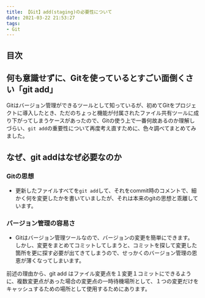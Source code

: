 ```yaml
---
title: 【Git】add(staging)の必要性について
date: 2021-03-22 21:53:27
tags:
- Git
---
```

## 目次
<!-- toc -->
<!-- more -->

## 何も意識せずに、Gitを使っているとすごい面倒くさい「git add」
Gitはバージョン管理ができるツールとして知っているが、初めてGitをプロジェクトに導入したとき、ただのちょっと機能が付属されたファイル共有ツールに成り下がってしまうケースがあったので、Gitの使う上で一番何故あるのか理解しづらい、`git add`の重要性について再度考え直すために、色々調べてまとめてみました。

## なぜ、git addはなぜ必要なのか

### Gitの思想
- 更新したファイルすべてを`git add`して、それをcommit時のコメントで、細かく何を変更したかを書いていましたが、それは本来のgitの思想と乖離しています。 

### バージョン管理の容易さ
- Gitはバージョン管理ツールなので、バージョンの変更を簡単にできます。
しかし、変更をまとめてコミットしてしまうと、コミットを探して変更した箇所を更に探す必要が出てきてしまうので、せっかくのバージョン管理の恩恵が薄くなってしまいます。

前述の理由から、git add はファイル変更点を１変更１コミットにできるように、複数変更点があった場合の変更点の一時待機場所として、１つの変更だけをキャッシュするための場所として使用するためにあります。

